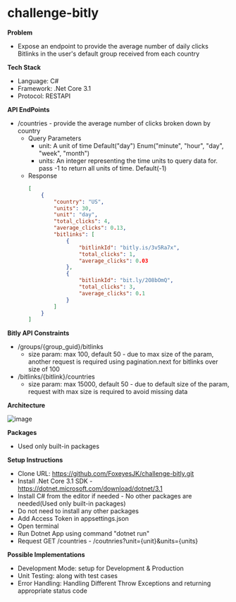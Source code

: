 # challenge-bitly



**Problem**
* Expose an endpoint to provide the average number of daily clicks Bitlinks in the user's default group received from each country


**Tech Stack**
* Language: C#
* Framework: .Net Core 3.1
* Protocol: RESTAPI 


**API EndPoints**
* /countries - provide the average number of clicks broken down by country
    * Query Parameters
        * unit: A unit of time
                Default("day")
                Enum("minute", "hour", "day", "week", "month")
        * units: An integer representing the time units to query data for. pass -1  to return all units of time.
                Default(-1)
    * Response
        ```json
        [
            {
                "country": "US",
                "units": 30,
                "unit": "day",
                "total_clicks": 4,      
                "average_clicks": 0.13, 
                "bitlinks": [
                    {
                        "bitlinkId": "bitly.is/3v5Ra7x",
                        "total_clicks": 1,      
                        "average_clicks": 0.03  
                    },
                    {
                        "bitlinkId": "bit.ly/2O8bOmQ",
                        "total_clicks": 3,
                        "average_clicks": 0.1
                    }
                ]
            }
        ]
        ```


**Bitly API Constraints**
* /groups/{group_guid}/bitlinks
    * size param: max 100, default 50 - due to max size of the param, another request is required using pagination.next for bitlinks over size of 100
* /bitlinks/{bitlink}/countries
    * size param: max 15000, default 50 - due to default size of the param, request with max size is required to avoid missing data


**Architecture**

![image](https://user-images.githubusercontent.com/25089799/110382600-22c0b080-8029-11eb-982d-6323cf9f7ab8.png)

**Packages**
* Used only built-in packages 

**Setup Instructions**
* Clone URL: https://github.com/FoxeyesJK/challenge-bitly.git
* Install .Net Core 3.1 SDK - https://dotnet.microsoft.com/download/dotnet/3.1
* Install C# from the editor if needed - No other packages are needed(Used only built-in packages)
* Do not need to install any other packages
* Add Access Token in appsettings.json
* Open terminal
* Run Dotnet App using command "dotnet run"
* Request GET /countries - /coutnries?unit={unit}&units={units}


**Possible Implementations**
* Development Mode: setup for Development & Production
* Unit Testing: along with test cases
* Error Handling: Handling Different Throw Exceptions and returning appropriate status code

